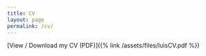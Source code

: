 ```yaml
---
title: CV
layout: page
permalink: /cv/
---
```


[View / Download my CV (PDF)]({% link /assets/files/luisCV.pdf %})
